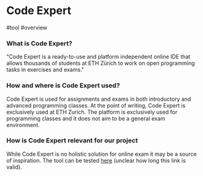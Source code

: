 # Code Expert
#tool #overview

### What is Code Expert?
"Code Expert is a ready-to-use and platform independent online IDE that allows thousands of students at ETH Zürich to work on open programming tasks in exercises and exams."

### How and where is Code Expert used?
Code Expert is used for assignments and exams in both introductory and advanced programming classes. At the point of writing, Code Expert is exclusively used at ETH Zurich. The platform is exclusively used for programming classes and it does not aim to be a general exam environment.

### How is Code Expert relevant for our project
While Code Expert is no holistic solution for online exam it may be a source of inspiration. The tool can be tested [here](https://expert.ethz.ch/enroll/SS22/eduHub) (unclear how long this link is valid).